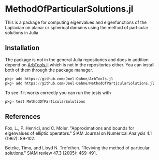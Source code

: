 # MethodOfParticularSolutions.jl

This is a package for computing eigenvalues and eigenfunctions of the
Laplacian on planar or spherical domains using the method of
particular solutions in Julia.

## Installation
The package is not in the general Julia repositories and does in
addition depend on
[ArbTools.jl](https://github.com/Joel-Dahne/ArbTools.jl) which is not
in the repositories either. You can install both of them through the
package manager.
``` julia
pkg> add https://github.com/Joel-Dahne/ArbTools.jl
pkg> add https://github.com/Joel-Dahne/MethodOfParticularSolutions.jl
```

To see if it works correctly you can run the tests with
``` julia
pkg> test MethodOfParticularSolutions
```

## References

Fox, L., P. Henrici, and C. Moler. "Approximations and bounds for eigenvalues of elliptic operators." SIAM Journal on Numerical Analysis 4.1 (1967): 89-102.

Betcke, Timo, and Lloyd N. Trefethen. "Reviving the method of particular solutions." SIAM review 47.3 (2005): 469-491.
